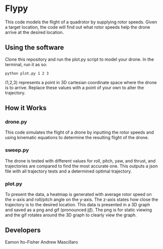 # Flypy

This code models the flight of a quadrotor by supplying rotor speeds. Given a target location, the code will find out what rotor speeds help the drone arrive at the desired location.

## Using the software

Clone this repository and run the plot.py script to model your drone. In the terminal, run it as so:

```
python plot.py 1 2 3
```
(1,2,3) represents a point in 3D cartesian coordinate space where the drone is to arrive. Replace these values with a point of your own to alter the trajectory.

## How it Works

### drone.py
This code simulates the flight of a drone by inputting the rotor speeds and using kinematic equations to determine the resulting flight of the drone.

### sweep.py
The drone is tested with different values for roll, pitch, yaw, and thrust, and trajectories are compared to find the most accurate one. This outputs a json file with all trajectory tests and a determined optimal trajectory.

### plot.py
To present the data, a heatmap is generated with average rotor speed on the x-axis and roll/pitch angle on the y-axis. The z-axis states how close the trajectory is to the desired location. This data is presented in a 3D graph and saved as a png and gif (pronounced [jif](https://www.cnn.com/2013/05/22/tech/web/pronounce-gif/index.html)). The png is for static viewing and the gif rotates around the 3D graph to clearly view the graph.

## Developers
Eamon Ito-Fisher
Andrew Mascillaro
